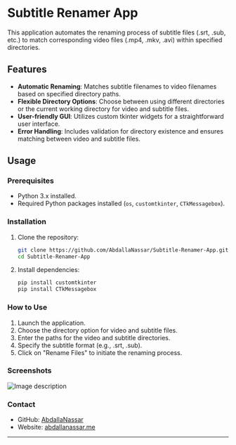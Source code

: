 # Subtitle Renamer App

This application automates the renaming process of subtitle files (.srt, .sub, etc.) to match corresponding video files (.mp4, .mkv, .avi) within specified directories.

## Features

- **Automatic Renaming**: Matches subtitle filenames to video filenames based on specified directory paths.
- **Flexible Directory Options**: Choose between using different directories or the current working directory for video and subtitle files.
- **User-friendly GUI**: Utilizes custom tkinter widgets for a straightforward user interface.
- **Error Handling**: Includes validation for directory existence and ensures matching between video and subtitle files.

## Usage

### Prerequisites

- Python 3.x installed.
- Required Python packages installed (`os`, `customtkinter`, `CTkMessagebox`).

### Installation

1. Clone the repository:

   ```bash
   git clone https://github.com/AbdallaNassar/Subtitle-Renamer-App.git
   cd Subtitle-Renamer-App
2.  Install dependencies:
    
    ```bash
    pip install customtkinter 
    pip install CTkMessagebox
    ```
### How to Use
1.  Launch the application.
2.  Choose the directory option for video and subtitle files.
3.  Enter the paths for the video and subtitle directories.
4.  Specify the subtitle format (e.g., .srt, .sub).
5.  Click on "Rename Files" to initiate the renaming process.

### Screenshots

![Image description](/Img.png)

### Contact

*   GitHub: [AbdallaNassar](https://github.com/AbdallaNassar)
*   Website: [abdallanassar.me](https://abdallanassar.me)

* * *



